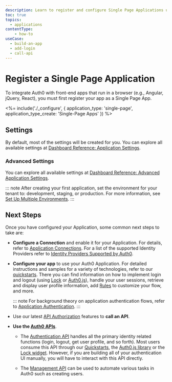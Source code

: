 ```yaml
---
description: Learn to register and configure Single Page Applications using the Auth0 Dashboard.
toc: true
topics:
  - applications
contentType: 
    - how-to
useCase:
  - build-an-app
  - add-login
  - call-api
---
```

# Register a Single Page Application

To integrate Auth0 with front-end apps that run in a browser (e.g., Angular, jQuery, React), you must first register your app as a Single Page App.

<%= include('./_configure', { application_type: 'single-page', application_type_create: 'Single-Page Apps' }) %>

## Settings

By default, most of the settings will be created for you. You can explore all available settings at [Dashboard Reference: Application Settings](/reference/dashboard/settings-applications). 

### Advanced Settings

You can explore all available settings at [Dashboard Reference: Advanced Application Settings](/reference/dashboard/settings-applications-advanced). 

::: note
After creating your first application, set the environment for your tenant to: development, staging, or production. For more information, see [Set Up Multiple Environments](/dev-lifecycle/setting-up-env#set-the-environment).
:::

## Next Steps

Once you have configured your Application, some common next steps to take are:

- **Configure a Connection** and enable it for your Application. For details, refer to [Application Connections](/connections). For a list of the supported Identity Providers refer to [Identity Providers Supported by Auth0](/identityproviders).

- **Configure your app** to use your Auth0 Application. For detailed instructions and samples for a variety of technologies, refer to our [quickstarts](/quickstarts). There you can find information on how to implement login and logout (using [Lock](/libraries/lock) or [Auth0.js](/libraries/auth0js)), handle your user sessions, retrieve and display user profile information, add [Rules](/rules) to customize your flow, and more.

  ::: note
  For background theory on application authentication flows, refer to [Application Authentication](/application-auth).
  :::

- Use our latest [API Authorization](/api-auth) features to **call an API**.

- **Use the [Auth0 APIs](/api/info)**.

  - The [Authentication API](/api/authentication) handles all the primary identity related functions (login, logout, get user profile, and so forth). Most users consume this API through our [Quickstarts](/quickstarts), the [Auth0.js library](/libraries/auth0js) or the [Lock widget](/libraries/lock). However, if you are building all of your authentication UI manually, you will have to interact with this API directly.

  - The [Management API](/api/management/v2) can be used to automate various tasks in Auth0 such as creating users.
